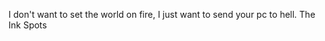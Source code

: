 I don't want to set the world on fire,
I just want to send your pc to hell.
                      The Ink Spots
